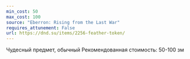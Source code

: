 ```yaml
---
min_cost: 50
max_cost: 100
source: "Eberron: Rising from the Last War"
requires_attunement: False
url: https://dnd.su/items/2256-feather-token/
---
```


Чудесный предмет, обычный
Рекомендованная стоимость: 50-100 зм